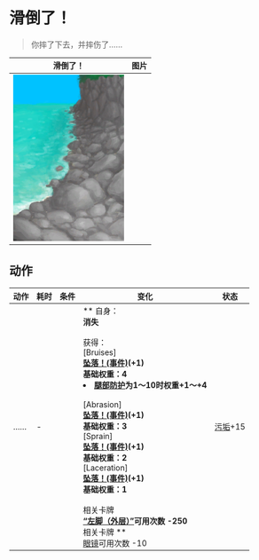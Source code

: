 # 滑倒了！  
> 你摔了下去，并摔伤了……  
  
  滑倒了！  |   图片   
 ----  |  ----:   
   |  <img decoding="async" src="Sprite/RockyBeach.png" href="a.md" style="max-width:300px;max-height:300px;">   
  
## 动作  
动作  |  耗时  |  条件  |  变化  |  状态  
----  |  ----  |  ----  |  ----  |  ----  
……<br>  |  -  |    |  ** 自身：**<br>消失<br><br>** 获得： **<br>** [Bruises] **<br>  [坠落！(事件)](Event_FallBruise.md)(+1)<br>基础权重：4<li>[腿部防护](LegProtection.md)为1～10时权重+1～+4</li><br>** [Abrasion] **<br>  [坠落！(事件)](Event_FallAbrasion.md)(+1)<br>基础权重：3<br>** [Sprain] **<br>  [坠落！(事件)](Event_FallSprains.md)(+1)<br>基础权重：2<br>** [Laceration] **<br>  [坠落！(事件)](Event_FallLaceration.md)(+1)<br>基础权重：1<br><br>** 相关卡牌 **<br>[“左脚（外层）”](tag_OuterFeet.md)可用次数  -250<br>** 相关卡牌 **<br>[眼镜](Glasses.md)可用次数  -10  |  [污垢](Filth.md)+15  


<script>document.title="滑倒了！ - 卡牌生存百科 Card Survival Wiki";</script>